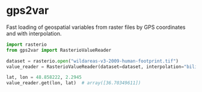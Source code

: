# gps2var
Fast loading of geospatial variables from raster files by GPS coordinates and with interpolation.

```python
import rasterio
from gps2var import RasterioValueReader

dataset = rasterio.open("wildareas-v3-2009-human-footprint.tif")
value_reader = RasterioValueReader(dataset=dataset, interpolation="bilinear")

lat, lon = 48.858222, 2.2945
value_reader.get(lon, lat)  # array([36.70349611])
```
